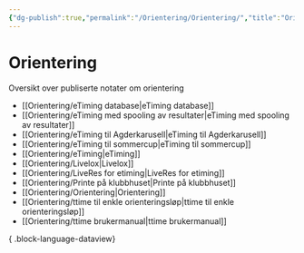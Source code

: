 ```yaml
---
{"dg-publish":true,"permalink":"/Orientering/Orientering/","title":"Orientering"}
---
```



# Orientering

Oversikt over publiserte notater om orientering
- [[Orientering/eTiming database\|eTiming database]]
- [[Orientering/eTiming med spooling av resultater\|eTiming med spooling av resultater]]
- [[Orientering/eTiming til Agderkarusell\|eTiming til Agderkarusell]]
- [[Orientering/eTiming til sommercup\|eTiming til sommercup]]
- [[Orientering/eTiming\|eTiming]]
- [[Orientering/Livelox\|Livelox]]
- [[Orientering/LiveRes for etiming\|LiveRes for etiming]]
- [[Orientering/Printe på klubbhuset\|Printe på klubbhuset]]
- [[Orientering/Orientering\|Orientering]]
- [[Orientering/ttime til enkle orienteringsløp\|ttime til enkle orienteringsløp]]
- [[Orientering/ttime brukermanual\|ttime brukermanual]]

{ .block-language-dataview}
